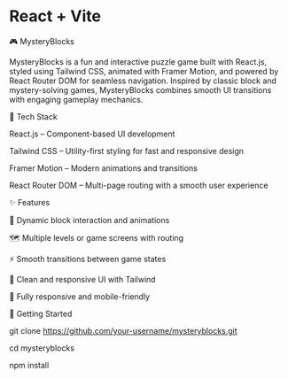 # React + Vite






🎮 MysteryBlocks













MysteryBlocks is a fun and interactive puzzle game built with React.js, styled using Tailwind CSS, animated with Framer Motion, and powered by React Router DOM for seamless navigation. Inspired by classic block and mystery-solving games, MysteryBlocks combines smooth UI transitions with engaging gameplay mechanics.
















🔧 Tech Stack






React.js – Component-based UI development

Tailwind CSS – Utility-first styling for fast and responsive design

Framer Motion – Modern animations and transitions

React Router DOM – Multi-page routing with a smooth user experience














✨ Features





🧩 Dynamic block interaction and animations

🗺️ Multiple levels or game screens with routing

⚡ Smooth transitions between game states

🎨 Clean and responsive UI with Tailwind

📱 Fully responsive and mobile-friendly














🚀 Getting Started



git clone https://github.com/your-username/mysteryblocks.git




cd mysteryblocks




npm install
